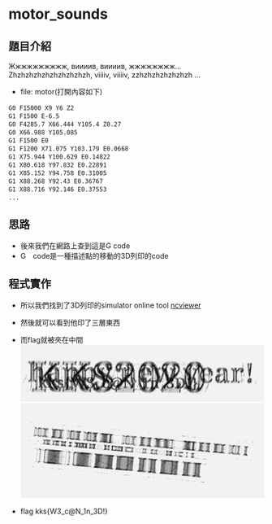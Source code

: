 # motor_sounds
## 題目介紹
Жжжжжжжжжж, виииив, виииив, жжжжжжжж...
Zhzhzhzhzhzhzhzhzhzh, viiiiv, viiiiv, zzhzhzhzhzhzhzh ...
* file: motor(打開內容如下)
```
G0 F15000 X9 Y6 Z2
G1 F1500 E-6.5
G0 F4285.7 X66.444 Y105.4 Z0.27
G0 X66.988 Y105.085
G1 F1500 E0
G1 F1200 X71.075 Y103.179 E0.0668
G1 X75.944 Y100.629 E0.14822
G1 X80.618 Y97.832 E0.22891
G1 X85.152 Y94.758 E0.31005
G1 X88.268 Y92.43 E0.36767
G1 X88.716 Y92.146 E0.37553
...
```
## 思路
* 後來我們在網路上查到這是G code
* G　code是一種描述點的移動的3D列印的code

## 程式實作
* 所以我們找到了3D列印的simulator online tool [ncviewer](https://ncviewer.com/)
* 然後就可以看到他印了三層東西
* 而flag就被夾在中間
![](img/front.png)
![](img/up.png)

* flag
kks{W3_c@N_1n_3D!}